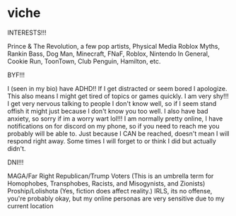 # viche

INTERESTS!!!

Prince & The Revolution, a few pop artists, Physical Media Roblox Myths, Rankin Bass, Dog Man, Minecraft, FNaF, Roblox, Nintendo In General, Cookie Run, ToonTown, Club Penguin, Hamilton, etc.

BYF!!!

I (seen in my bio) have ADHD!! If I get distracted or seem bored I apologize. This also means I might get tired of topics or games quickly.
I am very shy!!! I get very nervous talking to people I don't know well, so if I seem stand offish it might just because I don't know you too well.
I also have bad anxiety, so sorry if im a worry wart lol!!!
I am normally pretty online, I have notifications on for discord on my phone, so if you need to reach me you probably will be able to.
Just because I CAN be reached, doesn't mean I will respond right away. Some times I will forget to or think I did but actually didn't. 

DNI!!!

MAGA/Far Right Republican/Trump Voters (This is an umbrella term for Homophobes, Transphobes, Racists, and Misogynists, and Zionists)
Proship/Lolishota (Yes, fiction does affect reality.)
IRLS, its no offense, you're probably okay, but my online personas are very sensitive due to my current location
